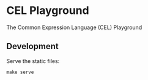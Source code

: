 # CEL Playground

The Common Expression Language (CEL) Playground

## Development

Serve the static files:

```shell
make serve
```